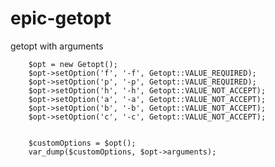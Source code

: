 # epic-getopt
getopt with arguments


        $opt = new Getopt();
        $opt->setOption('f', '-f', Getopt::VALUE_REQUIRED);
        $opt->setOption('p', '-p', Getopt::VALUE_REQUIRED);
        $opt->setOption('h', '-h', Getopt::VALUE_NOT_ACCEPT);
        $opt->setOption('a', '-a', Getopt::VALUE_NOT_ACCEPT);
        $opt->setOption('b', '-b', Getopt::VALUE_NOT_ACCEPT);
        $opt->setOption('c', '-c', Getopt::VALUE_NOT_ACCEPT);


        $customOptions = $opt();
        var_dump($customOptions, $opt->arguments);
